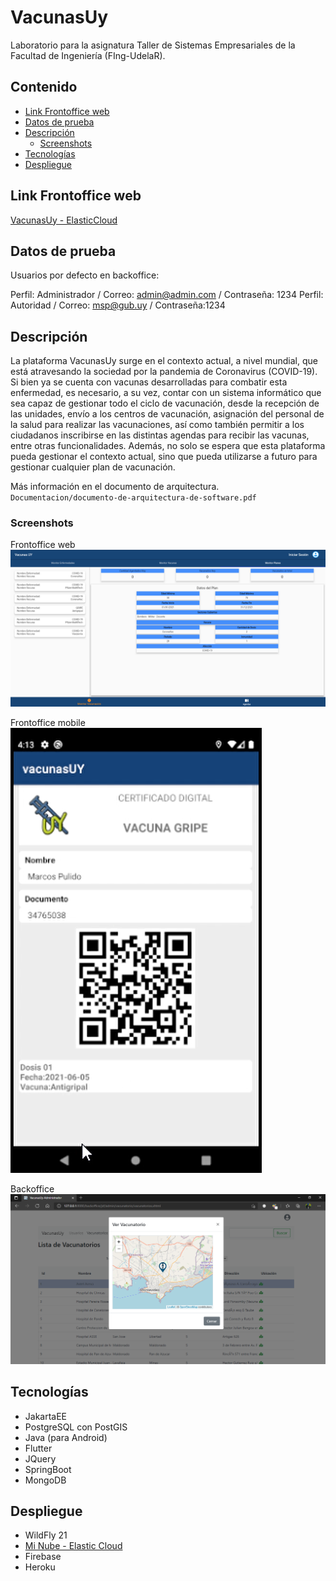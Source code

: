 ﻿# VacunasUy

Laboratorio para la asignatura Taller de Sistemas Empresariales de la Facultad de Ingeniería (FIng-UdelaR).

## Contenido

- [Link Frontoffice web](#link-frontoffice-web)
- [Datos de prueba](#datos-de-prueba)
- [Descripción](#descripción)
  - [Screenshots](#screenshots)
- [Tecnologías](#tecnologías)
- [Despliegue](#despliegue)

## Link Frontoffice web

[VacunasUy - ElasticCloud](http://vacunasuy.web.elasticloud.uy)

## Datos de prueba

Usuarios por defecto en backoffice:

Perfil: Administrador / Correo:  admin@admin.com / Contraseña: 1234
Perfil: Autoridad / Correo: msp@gub.uy / Contraseña:1234


## Descripción

La plataforma VacunasUy surge en el contexto actual, a nivel mundial, que está atravesando la sociedad por la pandemia de Coronavirus (COVID-19). Si bien ya se cuenta con vacunas desarrolladas para combatir esta enfermedad, es necesario, a su vez, contar con un sistema informático que sea capaz de gestionar todo el ciclo de vacunación, desde la recepción de las unidades, envío a los centros de vacunación, asignación del personal de la salud para realizar las vacunaciones, así como también permitir a los ciudadanos inscribirse en las distintas agendas para recibir las vacunas, entre otras funcionalidades. Además, no solo se espera que esta plataforma pueda gestionar el contexto actual, sino que pueda utilizarse a futuro para gestionar cualquier plan de vacunación.

Más información en el documento de arquitectura. 
`Documentacion/documento-de-arquitectura-de-software.pdf`

### Screenshots

Frontoffice web
![frontoffice-web-screenshot](./Documentacion/screenshots-del-sistema/frontoffice-web-03.png)

Frontoffice mobile
![frontoffice-mobile-screenshot](./Documentacion/screenshots-del-sistema/frontoffice-mobile-01.png)

Backoffice
![backoffice-web-screenshot](./Documentacion/screenshots-del-sistema/backoffice-admin-04.png)

## Tecnologías

- JakartaEE
- PostgreSQL con PostGIS
- Java (para Android)
- Flutter
- JQuery
- SpringBoot
- MongoDB

## Despliegue

- WildFly 21
- [Mi Nube - Elastic Cloud](https://minubeantel.uy/)
- Firebase
- Heroku

